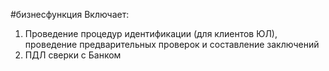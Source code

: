 #бизнесфункция 
Включает:  
1. Проведение процедур идентификации (для клиентов ЮЛ), проведение предварительных проверок и составление заключений
2. ПДЛ сверки с Банком